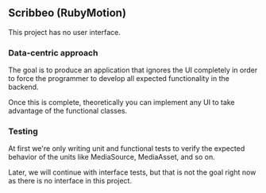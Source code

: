 ## Scribbeo (RubyMotion)

This project has no user interface.

### Data-centric approach

The goal is to produce an application that ignores the UI completely in order to force the programmer to develop all expected functionality in the backend.

Once this is complete, theoretically you can implement any UI to take advantage of the functional classes.

### Testing

At first we're only writing unit and functional tests to verify the expected behavior of the units like MediaSource, MediaAsset, and so on.

Later, we will continue with interface tests, but that is not the goal right now as there is no interface in this project.